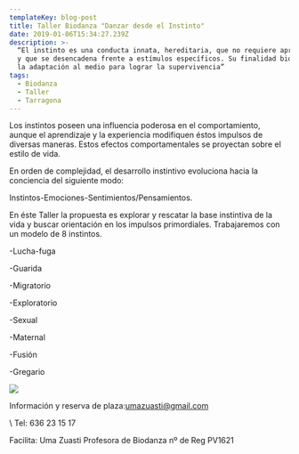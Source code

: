 ```yaml
---
templateKey: blog-post
title: Taller Biodanza "Danzar desde el Instinto"
date: 2019-01-06T15:34:27.239Z
description: >-
  “El instinto es una conducta innata, hereditaria, que no requiere aprendizaje
  y que se desencadena frente a estímulos específicos. Su finalidad biológica es
  la adaptación al medio para lograr la supervivencia” 
tags:
  - Biodanza
  - Taller
  - Tarragona
---
```



Los instintos poseen una influencia poderosa en el comportamiento, aunque el aprendizaje y la experiencia modifiquen éstos impulsos de diversas maneras. Estos efectos comportamentales se proyectan sobre el estilo de vida.



En orden de complejidad, el desarrollo instintivo evoluciona hacia la conciencia del siguiente modo:



Instintos-Emociones-Sentimientos/Pensamientos.



En éste Taller la propuesta es explorar y rescatar la base instintiva de la vida y buscar orientación en los impulsos primordiales. Trabajaremos con un modelo de 8 instintos.

\-Lucha-fuga

\-Guarida

\-Migratorio

\-Exploratorio

\-Sexual

\-Maternal

\-Fusión

\-Gregario

![](/img/the-good-café-1-.png)

Información y reserva de plaza:umazuasti@gmail.com

\    Tel: 636 23 15 17

Facilita: Uma Zuasti Profesora de Biodanza nº de Reg PV1621
